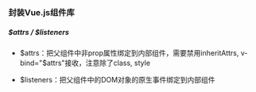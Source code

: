 ### 封装Vue.js组件库

##### $attrs / $listeners

* $attrs：把父组件中非prop属性绑定到内部组件，需要禁用inheritAttrs, v-bind="$attrs"接收，注意除了class, style

* $listeners：把父组件中的DOM对象的原生事件绑定到内部组件

  

